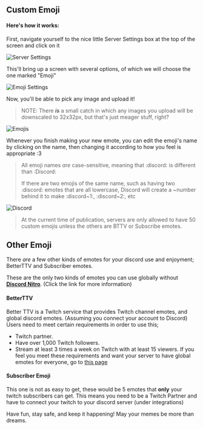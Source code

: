 <!-- TITLE: Emojis -->
<!-- SUBTITLE: A picture is worth a thousand words, so why not have your very own emojis? Thankfully, Discord includes a quick and easy way to add pretty much any image as a custom emote! (That is, as long as you have the "Manage Emojis" permission) -->

## Custom Emoji

#### __Here's how it works:__
First, navigate yourself to the nice little Server Settings box at the top of the screen and click on it

![Server Settings](https://imgur.com/pRNsJv4.png)

This'll bring up a screen with several options, of which we will choose the one marked "Emoji"

![Emoji Settings](https://imgur.com/sa5xrB3.png)

Now, you'll be able to pick any image and upload it! 
> NOTE: There ***is*** a small catch in which any images you upload will be downscaled to 32x32px, but that's just meager stuff, right?

![Emojis](https://imgur.com/BshV2VS.png)

Whenever you finish making your new emote, you can edit the emoji's name by clicking on the name, then changing it according to how you feel is appropriate :3
> All emoji names *are* case-sensitive, meaning that :discord: is different than :Discord:
> 
> If there are two emojis of the same name, such as having two :discord: emotes that are all lowercase, Discord will create a ~number behind it to make :discord~1:, :discord~2:, etc

![Discord](http://i.thedrutribe.us/92a46ce9.png)

> At the current time of publication, servers are only allowed to have 50 custom emojis unless the others are BTTV or Subscribe emotes.

## Other Emoji
There *are* a few other kinds of emotes for your discord use and enjoyment; BetterTTV and Subscriber emotes.

These are the only two kinds of emotes you can use globally without [**Discord Nitro**](https://discordia.me/nitro). (Click the link for more information)

#### __BetterTTV__

Better TTV is a Twitch service that provides Twitch channel emotes, and global discord emotes. (Assuming you connect your account to Discord) Users need to meet certain requirements in order to use this;
* Twitch partner.
* Have over 1,000 Twitch followers.
* Stream at least 3 times a week on Twitch with at least 15 viewers.
If you feel you meet these requirements and want your server to have global emotes for everyone, go to [this page](https://manage.betterttv.net/)

#### __Subscriber Emoji__

This one is not as easy to get, these would be 5 emotes that **only** your twitch subscribers can get. This means you need to be a Twitch Partner and have to connect your twitch to your discord server (under integrations)

Have fun, stay safe, and keep it happening! May your memes be more than dreams.